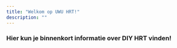 ```yaml
---
title: "Welkom op UWU HRT!"
description: ""
---
```


### Hier kun je binnenkort informatie over DIY HRT vinden!

